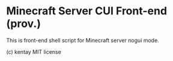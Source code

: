 # Minecraft Server CUI Front-end (prov.)
This is front-end shell script for Minecraft server nogui mode.

(c) kentay MIT license
